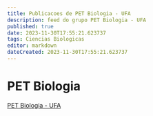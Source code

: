 ```yaml
---
title: Publicacoes de PET Biologia - UFA
description: feed do grupo PET Biologia - UFA
published: true
date: 2023-11-30T17:55:21.623737
tags: Ciencias Biologicas
editor: markdown
dateCreated: 2023-11-30T17:55:21.623737
---
```


# PET Biologia
[PET Biologia - UFA](/grupo/31PETBiologiaUFA.md)